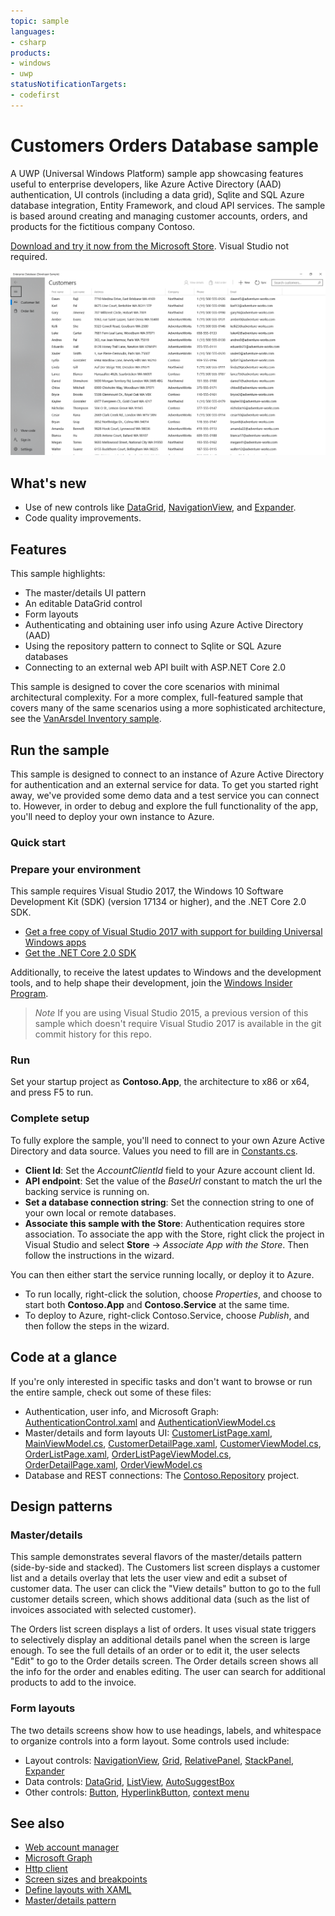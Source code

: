 ```yaml
---
topic: sample
languages:
- csharp
products:
- windows
- uwp
statusNotificationTargets:
- codefirst
---
```


<!---
  category: ControlsLayoutAndText Data IdentitySecurityAndEncryption Navigation NetworkingAndWebServices
-->

# Customers Orders Database sample 

A UWP (Universal Windows Platform) sample app showcasing features useful to enterprise developers, like 
Azure Active Directory (AAD) authentication, UI controls (including a data grid), Sqlite and SQL Azure database integration, 
Entity Framework, and cloud API services. The sample is based around creating and managing customer accounts, orders, 
and products for the fictitious company Contoso. 

[Download and try it now from the Microsoft Store](https://www.microsoft.com/store/apps/9PF1WCV13501). Visual Studio not required. 

![ContosoApp screenshot 1](screenshot1.png)

## What's new

- Use of new controls like [DataGrid](https://docs.microsoft.com/windows/communitytoolkit/controls/datagrid), 
[NavigationView](https://docs.microsoft.com/uwp/api/windows.ui.xaml.controls.navigationview), and 
[Expander](https://docs.microsoft.com/windows/communitytoolkit/controls/expander).
- Code quality improvements. 

## Features

This sample highlights: 

- The master/details UI pattern
- An editable DataGrid control
- Form layouts
- Authenticating and obtaining user info using Azure Active Directory (AAD)
- Using the repository pattern to connect to Sqlite or SQL Azure databases
- Connecting to an external web API built with ASP.NET Core 2.0

This sample is designed to cover the core scenarios with minimal architectural complexity. For a more complex, full-featured sample that covers many of the same scenarios using a more sophisticated architecture, see the [VanArsdel Inventory sample](https://github.com/Microsoft/InventorySample).  

## Run the sample

This sample is designed to connect to an instance of Azure Active Directory for authentication and an external service for data. 
To get you started right away, we've provided some demo data and a test service you can connect to. 
However, in order to debug and explore the full functionality of the app, you'll need to deploy your own instance to Azure.

### Quick start 

### Prepare your environment

This sample requires Visual Studio 2017, the Windows 10 Software Development Kit (SDK) (version 17134 or higher), and the .NET Core 2.0 SDK.

* [Get a free copy of Visual Studio 2017 with support for building Universal Windows apps](http://go.microsoft.com/fwlink/?LinkID=280676)
* [Get the .NET Core 2.0 SDK](https://www.microsoft.com/net/core)

Additionally, to receive the latest updates to Windows and the development tools, and to help shape their development, join 
the [Windows Insider Program](https://insider.windows.com/ "Become a Windows Insider").

> *Note* If you are using Visual Studio 2015, a previous version of this sample which doesn't require Visual Studio 2017 is 
available in the git commit history for this repo.

### Run

Set your startup project as **Contoso.App**, the architecture to x86 or x64, and press F5 to run.

### Complete setup

To fully explore the sample, you'll need to connect to your own Azure Active Directory and data source. Values you need to fill 
are in [Constants.cs](ContosoRepository/Constants.cs). 

- **Client Id**: Set the *AccountClientId* field to your Azure account client Id.
- **API endpoint**: Set the value of the *BaseUrl* constant to match the url the backing service is running on.
- **Set a database connection string**: Set the connection string to one of your own local or remote databases.
- **Associate this sample with the Store**: Authentication requires store association. To associate the app with the Store, 
right click the project in Visual Studio and select **Store** -> *Associate App with the Store*. Then follow the instructions in the wizard.

You can then either start the service running locally, or deploy it to Azure. 

- To run locally, right-click the solution, choose *Properties*, and choose to start both **Contoso.App** and **Contoso.Service** at the same time. 
- To deploy to Azure, right-click Contoso.Service, choose *Publish*, and then follow the steps in the wizard.

## Code at a glance

If you're only interested in specific tasks and don't want to browse or run the entire sample, check out some of these files: 

- Authentication, user info, and Microsoft Graph: [AuthenticationControl.xaml](ContosoApp/UserControls/AuthenticationControl.xaml) 
and [AuthenticationViewModel.cs](ContosoApp/ViewModels/AuthenticationViewModel.cs)
- Master/details and form layouts UI: [CustomerListPage.xaml](ContosoApp/Views/CustomerListPage.xaml), 
[MainViewModel.cs](ContosoApp/ViewModels/MainViewModel.cs), [CustomerDetailPage.xaml](ContosoApp/Views/CustomerDetailPage.xaml), 
[CustomerViewModel.cs](ContosoApp/ViewModels/CustomerViewModel.cs), [OrderListPage.xaml](ContosoApp/Views/OrderListPage.xaml), 
[OrderListPageViewModel.cs](ContosoApp/ViewModels/OrderListPageViewModel.cs), [OrderDetailPage.xaml](ContosoApp/Views/OrderDetailPage.xaml), 
[OrderViewModel.cs](ContosoApp/ViewModels/OrderViewModel.cs)
- Database and REST connections: The [Contoso.Repository](ContosoRepository/) project.

## Design patterns

### Master/details

This sample demonstrates several flavors of the master/details pattern (side-by-side and stacked). 
The Customers list screen displays a customer list and a details overlay that lets the user view and edit a subset of customer data. 
The user can click the "View details" button to go to the full customer details screen, which shows additional data (such as the list of invoices 
associated with selected customer). 

The Orders list screen displays a list of orders. It uses visual state triggers to selectively display an additional details 
panel when the screen is large enough. To see the full details of an order or to edit it, the user selects "Edit" 
to go to the Order details screen. The Order details screen shows all the info for the order and enables editing. 
The user can search for additional products to add to the invoice.

### Form layouts

The two details screens show how to use headings, labels, and whitespace to organize controls into a form layout. Some controls used include:

- Layout controls: [NavigationView](https://docs.microsoft.com/uwp/api/windows.ui.xaml.controls.navigationview), 
[Grid](https://msdn.microsoft.com/library/windows/apps/Windows.UI.Xaml.Controls.Grid), 
[RelativePanel](https://msdn.microsoft.com/library/windows/apps/Windows.UI.Xaml.Controls.RelativePanel), 
[StackPanel](https://msdn.microsoft.com/library/windows/apps/Windows.UI.Xaml.Controls.StackPanel), 
[Expander](https://docs.microsoft.com/windows/communitytoolkit/controls/expander)
- Data controls: [DataGrid](https://docs.microsoft.com/windows/communitytoolkit/controls/datagrid), 
[ListView](https://msdn.microsoft.com/library/windows/apps/Windows.UI.Xaml.Controls.ListView), 
[AutoSuggestBox](https://msdn.microsoft.com/library/windows/apps/Windows.UI.Xaml.Controls.AutoSuggestBox)
- Other controls: [Button](https://msdn.microsoft.com/library/windows/apps/Windows.UI.Xaml.Controls.Button), 
[HyperlinkButton](https://msdn.microsoft.com/library/windows/apps/Windows.UI.Xaml.Controls.HyperlinkButton), 
[context menu](https://msdn.microsoft.com/windows/uwp/controls-and-patterns/menus)

## See also

- [Web account manager](https://msdn.microsoft.com/windows/uwp/security/web-account-manager)
- [Microsoft Graph](https://graph.microsoft.io/)
- [Http client](https://msdn.microsoft.com/windows/uwp/networking/httpclient)
- [Screen sizes and breakpoints](https://msdn.microsoft.com/windows/uwp/layout/screen-sizes-and-breakpoints-for-responsive-design)
- [Define layouts with XAML](https://msdn.microsoft.com/windows/uwp/layout/layouts-with-xaml)
- [Master/details pattern](https://msdn.microsoft.com/en-us/windows/uwp/controls-and-patterns/master-details)
